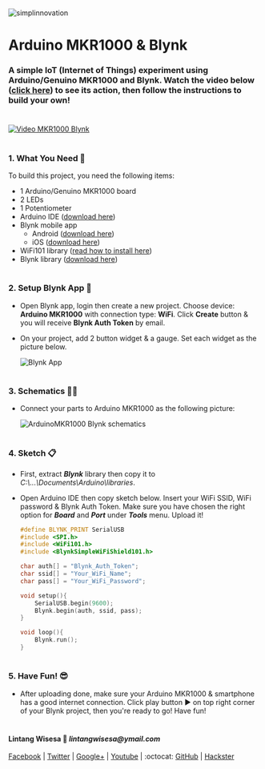 #

![simplinnovation](https://4.bp.blogspot.com/-f7YxPyqHAzY/WJ6VnkvE0SI/AAAAAAAADTQ/0tDQPTrVrtMAFT-q-1-3ktUQT5Il9FGdQCLcB/s350/simpLINnovation1a.png)

# Arduino MKR1000 & Blynk

### A simple IoT (Internet of Things) experiment using __Arduino/Genuino MKR1000__ and __Blynk__. Watch the video below ([click here](https://www.youtube.com/watch?v=MLUeEc9N6TM)) to see its action, then follow the instructions to build your own!

#

[![Video MKR1000 Blynk](https://img.youtube.com/vi/MLUeEc9N6TM/0.jpg)](https://www.youtube.com/watch?v=MLUeEc9N6TM)

#

### **1. What You Need** :gift:

To build this project, you need the following items:
- 1 Arduino/Genuino MKR1000 board
- 2 LEDs
- 1 Potentiometer
- Arduino IDE ([download here](https://www.arduino.cc/en/Main/Software))
- Blynk mobile app 
  - Android ([download here](https://play.google.com/store/apps/details?id=cc.blynk))
  - iOS ([download here](https://itunes.apple.com/us/app/blynk-control-arduino-raspberry/id808760481?ls=1&mt=8))
- WiFi101 library ([read how to install here](https://www.arduino.cc/en/Reference/WiFi101))
- Blynk library ([download here](https://www.arduino.cc/en/Main/Software))

#

### **2. Setup Blynk App** :iphone:

- Open Blynk app, login then create a new project. Choose device: __Arduino MKR1000__ with connection type: __WiFi__. Click __Create__ button & you will receive __Blynk Auth Token__ by email.

- On your project, add 2 button widget & a gauge. Set each widget as the picture below.

  ![Blynk App](https://4.bp.blogspot.com/-f7YxPyqHAzY/WJ6VnkvE0SI/AAAAAAAADTQ/0tDQPTrVrtMAFT-q-1-3ktUQT5Il9FGdQCLcB/s350/simpLINnovation1a.png)

#

### **3. Schematics** :wrench::hammer:

- Connect your parts to Arduino MKR1000 as the following picture:

  ![ArduinoMKR1000 Blynk schematics](https://4.bp.blogspot.com/-f7YxPyqHAzY/WJ6VnkvE0SI/AAAAAAAADTQ/0tDQPTrVrtMAFT-q-1-3ktUQT5Il9FGdQCLcB/s350/simpLINnovation1a.png)

#

### **4. Sketch** :clipboard:
 
- First, extract _**Blynk**_ library then copy it to _C:\\...\Documents\Arduino\libraries_.

- Open Arduino IDE then copy sketch below. Insert your WiFi SSID, WiFi password & Blynk Auth Token. Make sure you have chosen the right option for **_Board_** and **_Port_** under **_Tools_** menu. Upload it!

    ```c++
    #define BLYNK_PRINT SerialUSB
    #include <SPI.h>
    #include <WiFi101.h>
    #include <BlynkSimpleWiFiShield101.h>

    char auth[] = "Blynk_Auth_Token";
    char ssid[] = "Your_WiFi_Name";
    char pass[] = "Your_WiFi_Password";

    void setup(){
        SerialUSB.begin(9600);
        Blynk.begin(auth, ssid, pass);
    }

    void loop(){
        Blynk.run();
    }
    ```

#

### **5. Have Fun!** :sunglasses:

- After uploading done, make sure your Arduino MKR1000 & smartphone has a good internet connection. Click play button :arrow_forward: on top right corner of your Blynk project, then you're ready to go! Have fun! 

#

#### Lintang Wisesa :love_letter: _lintangwisesa@ymail.com_

[Facebook](https://www.facebook.com/lintangbagus) |
[Twitter](https://twitter.com/Lintang_Wisesa) |
[Google+](https://plus.google.com/u/0/+LintangWisesa1) |
[Youtube](https://www.youtube.com/user/lintangbagus) | 
:octocat: [GitHub](https://github.com/LintangWisesa) |
[Hackster](https://www.hackster.io/lintangwisesa)

